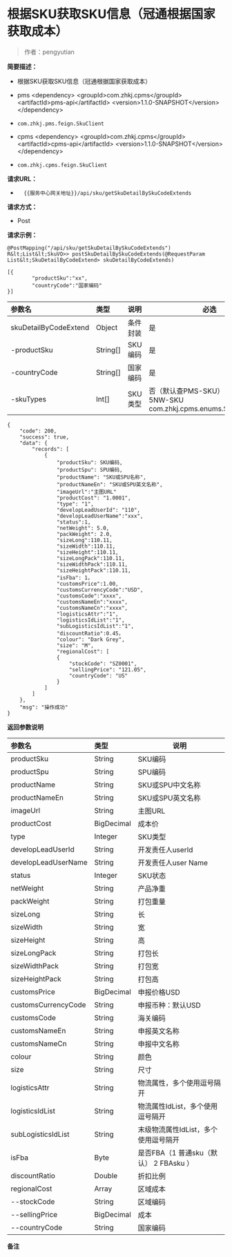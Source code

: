 # 根据SKU获取SKU信息（冠通根据国家获取成本）

> 作者：pengyutian

**简要描述：** 

- 根据SKU获取SKU信息（冠通根据国家获取成本）

* pms
		&lt;dependency>
            &lt;groupId>com.zhkj.cpms&lt;/groupId>
            &lt;artifactId>pms-api&lt;/artifactId>
            &lt;version>1.1.0-SNAPSHOT&lt;/version>
        &lt;/dependency>
- `com.zhkj.pms.feign.SkuClient`
* cpms 
		&lt;dependency>
            &lt;groupId>com.zhkj.cpms&lt;/groupId>
            &lt;artifactId>cpms-api&lt;/artifactId>
            &lt;version>1.1.0-SNAPSHOT&lt;/version>
        &lt;/dependency>
- `com.zhkj.cpms.feign.SkuClient`

**请求URL：** 
- `  {{服务中心网关地址}}/api/sku/getSkuDetailBySkuCodeExtends`
  
**请求方式：**
- Post 

**请求示例：**
``` 
@PostMapping("/api/sku/getSkuDetailBySkuCodeExtends")
R&lt;List&lt;SkuVO>> postSkuDetailBySkuCodeExtends(@RequestParam List&lt;SkuDetailByCodeExtend> skuDetailByCodeExtends)

[{
		"productSku":"xx",
		"countryCode":"国家编码"
}]
```

|参数名|类型|说明|必选|
|:----    |:---|:----- |-----   |
|skuDetailByCodeExtend |Object  |条件封装 |是|
|-productSku |String[]  |SKU编码 |是|
|-countryCode |String[]  |国家编码 |是|
|-skuTypes |Int[]  |SKU类型 |否（默认查PMS-SKU） 2PMS-SKU  5NW-SKU  com.zhkj.cpms.enums.SkuTypeEnum|
``` 
{
    "code": 200,
    "success": true,
    "data": {
        "records": [
            {
                "productSku": SKU编码,
				"productSpu": SPU编码,
                "productName": "SKU或SPU名称",
				"productNameEn": "SKU或SPU英文名称",
				"imageUrl":"主图URL"
                "productCost": "1.0001",
                "type": "1",
                "developLeadUserId": "110",
				"developLeadUserName":"xxx",
				"status":1,
				"netWeight": 5.0,
                "packWeight": 2.0,
                "sizeLong":110.11,
                "sizeWidth":110.11,
                "sizeHeight":110.11,
                "sizeLongPack":110.11,
                "sizeWidthPack":110.11,
                "sizeHeightPack":110.11,
				"isFba": 1，
				"customsPrice":1.00,
				"customsCurrencyCode":"USD",
				"customsCode":"xxxx",
				"customsNameEn":"xxxx",
				"customsNameCn":"xxxx",
				"logisticsAttr":"1",
				"logisticsIdList":"1",
				"subLogisticsIdList":"1",
				"discountRatio":0.45，
				"colour": "Dark Grey",
           	    "size": "M",
				"regionalCost": [
                {
                    "stockCode": "SZ0001",
                    "sellingPrice": "121.05",
                    "countryCode": "US"
                }
            ]
        ]
    },
    "msg": "操作成功"
}
```
 **返回参数说明** 

|参数名|类型|说明|
|:-----  |:-----|-----|
|productSku |String   |SKU编码|
|productSpu |String   |SPU编码|
|productName |String   |SKU或SPU中文名称|
|productNameEn |String   |SKU或SPU英文名称|
|imageUrl |String   |主图URL|
|productCost |BigDecimal   |成本价|
|type |Integer   |SKU类型|
|developLeadUserId |String   |开发责任人userId|
|developLeadUserName |String   |开发责任人user Name|
|status |Integer   |SKU状态|
| netWeight |String |产品净重 |
| packWeight |String |打包重量 |
| sizeLong |String |长 |
| sizeWidth |String |宽 |
| sizeHeight |String |高 |
| sizeLongPack |String |打包长 |
| sizeWidthPack |String |打包宽 |
| sizeHeightPack |String |打包高 |
| customsPrice |BigDecimal |申报价格USD |
| customsCurrencyCode |String |申报币种：默认USD |
| customsCode |String |海关编码 |
| customsNameEn |String |申报英文名称 |
| customsNameCn |String |申报中文名称 |
| colour |String |颜色 |
| size |String |尺寸 |
| logisticsAttr |String |物流属性，多个使用逗号隔开 |
| logisticsIdList |String |物流属性IdList，多个使用逗号隔开 |
| subLogisticsIdList |String |末级物流属性IdList，多个使用逗号隔开 |
| isFba |Byte |是否FBA（1 普通sku（默认） 2 FBAsku ） |
| discountRatio |Double |折扣比例 |
| regionalCost |Array |区域成本  |
| --stockCode |String |区域编码 |
| --sellingPrice |BigDecimal |成本 |
| --countryCode |String |国家编码 |

 **备注**